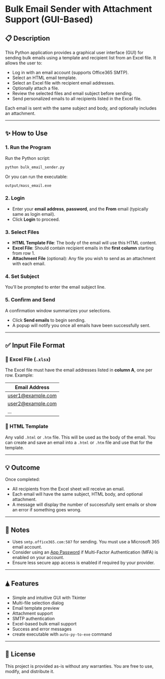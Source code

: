 # Bulk Email Sender with Attachment Support (GUI-Based)

## 📋 Description

This Python application provides a graphical user interface (GUI) for sending bulk emails using a template and recipient list from an Excel file. It allows the user to:

* Log in with an email account (supports Office365 SMTP).
* Select an HTML email template.
* Select an Excel file with recipient email addresses.
* Optionally attach a file.
* Review the selected files and email subject before sending.
* Send personalized emails to all recipients listed in the Excel file.

Each email is sent with the same subject and body, and optionally includes an attachment.

---

## ✨ How to Use

### 1. **Run the Program**

Run the Python script:

```bash
python bulk_email_sender.py
```
Or you can run the executable:

```bash
output/mass_email.exe
```
### 2. **Login**

* Enter your **email address**, **password**, and the **From** email (typically same as login email).
* Click **Login** to proceed.

### 3. **Select Files**

* **HTML Template File**: The body of the email will use this HTML content.
* **Excel File**: Should contain recipient emails in the **first column** starting from row 1.
* **Attachment File** (optional): Any file you wish to send as an attachment with each email.

### 4. **Set Subject**

You'll be prompted to enter the email subject line.

### 5. **Confirm and Send**

A confirmation window summarizes your selections.

* Click **Send emails** to begin sending.
* A popup will notify you once all emails have been successfully sent.

---

## ✅ Input File Format

### 📄 Excel File (`.xlsx`)

The Excel file must have the email addresses listed in **column A**, one per row. Example:

| Email Address                                 |
| --------------------------------------------- |
| [user1@example.com](mailto:user1@example.com) |
| [user2@example.com](mailto:user2@example.com) |
| ...                                           |

### 📄 HTML Template

Any valid `.html` or `.htm` file. This will be used as the body of the email.
You can create and save an email into a `.html` or `.htm` file and use that for the template.

---

## 💡 Outcome

Once completed:

* All recipients from the Excel sheet will receive an email.
* Each email will have the same subject, HTML body, and optional attachment.
* A message will display the number of successfully sent emails or show an error if something goes wrong.

---

## 📧 Notes

* Uses `smtp.office365.com:587` for sending. You must use a Microsoft 365 email account.
* Consider using an [App Password](https://support.microsoft.com/account-billing/create-app-passwords-to-use-apps-that-don-t-use-two-step-verification-73033404-8a9c-4e8c-9013-1c8e9d6c9926) if Multi-Factor Authentication (MFA) is enabled on your account.
* Ensure less secure app access is enabled if required by your provider.

---

## 🛦 Features

* Simple and intuitive GUI with Tkinter
* Multi-file selection dialog
* Email template preview
* Attachment support
* SMTP authentication
* Excel-based bulk email support
* Success and error messages
* create executable with `auto-py-to-exe` command

---

## 📌 License

This project is provided as-is without any warranties. You are free to use, modify, and distribute it.
